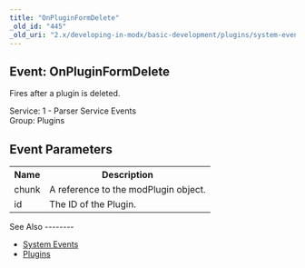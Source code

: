 ```yaml
---
title: "OnPluginFormDelete"
_old_id: "445"
_old_uri: "2.x/developing-in-modx/basic-development/plugins/system-events/onpluginformdelete"
---
```


Event: OnPluginFormDelete
-------------------------

Fires after a plugin is deleted.

Service: 1 - Parser Service Events   
Group: Plugins

Event Parameters
----------------

<table><tbody><tr><th>Name</th><th>Description</th></tr><tr><td>chunk</td><td>A reference to the modPlugin object.</td></tr><tr><td>id</td><td>The ID of the Plugin.</td></tr></tbody></table>See Also
--------

- [System Events](/revolution/2.x/developing-in-modx/basic-development/plugins/system-events "System Events")
- [Plugins](/revolution/2.x/developing-in-modx/basic-development/plugins "Plugins")